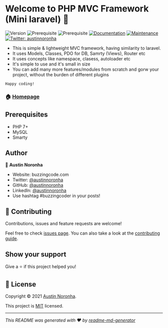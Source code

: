 # Welcome to PHP MVC Framework (Mini laravel) 👋
![Version](https://img.shields.io/badge/version-1.0.0-blue.svg?cacheSeconds=2592000)
![Prerequisite](https://img.shields.io/badge/npm-%3E%3D5.5.0-blue.svg)
![Prerequisite](https://img.shields.io/badge/node-%3E%3D9.3.0-blue.svg)
[![Documentation](https://img.shields.io/badge/documentation-yes-brightgreen.svg)](https://github.com/austinnoronha/PHP-MVC-Framework#readme)
[![Maintenance](https://img.shields.io/badge/Maintained%3F-yes-green.svg)](https://github.com/austinnoronha/PHP-MVC-Framework/graphs/commit-activity)
[![Twitter: austinnoronha](https://img.shields.io/twitter/follow/austinnoronha.svg?style=social)](https://twitter.com/austinnoronha)

- This is simple & lightweight MVC framework, having similarity to laravel.
- It uses Models, Classes, PDO for DB, Samrty (Views), Router etc
- It uses concepts like namespace, clasess, autoloader etc
- It's simple to use and it's small in size
- You can add many more features/modules from scratch and gorw your project, without the burden of different plugins

`Happy coding!`

### 🏠 [Homepage](https://github.com/austinnoronha/PHP-MVC-Framework#readme)

## Prerequisites

- PHP 7+
- MySQL
- Smarty

## Author

👤 **Austin Noronha**

* Website: buzzingcode.com
* Twitter: [@austinnoronha](https://twitter.com/austinnoronha)
* GitHub: [@austinnoronha](https://github.com/austinnoronha)
* LinkedIn: [@austinnoronha](https://linkedin.com/in/austinnoronha)
* Use hashtag #buzzingcoder in your posts!

## 🤝 Contributing

Contributions, issues and feature requests are welcome!

Feel free to check [issues page](https://github.com/austinnoronha/PHP-MVC-Framework/issues). You can also take a look at the [contributing guide](https://github.com/austinnoronha/PHP-MVC-Framework/blob/master/CONTRIBUTING.md).

## Show your support

Give a ⭐️ if this project helped you!


## 📝 License

Copyright © 2021 [Austin Noronha](https://github.com/austinnoronha).

This project is [MIT](https://github.com/austinnoronha/PHP-MVC-Framework/blob/master/LICENSE) licensed.

***
_This README was generated with ❤️ by [readme-md-generator](https://github.com/austinnoronha/PHP-MVC-Framework)_
